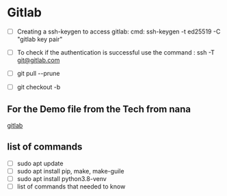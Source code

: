 # Gitlab
- [ ] Creating a ssh-keygen to access gitlab: cmd: ssh-keygen -t ed25519 -C "gitlab key pair"
- [ ] To check if the authentication is successful use the command : ssh -T git@gitlab.com
- [ ] git pull --prune
- [ ] git checkout -b <branchname>


## For the Demo file from the Tech from nana
[gitlab](https://gitlab.com/nanuchi/gitlab-cicd-crash-course)

  ## list of commands
  - [ ] sudo apt update
  - [ ] sudo apt install pip, make, make-guile
  - [ ] sudo apt install python3.8-venv
  - [ ] list of commands that needed to know

